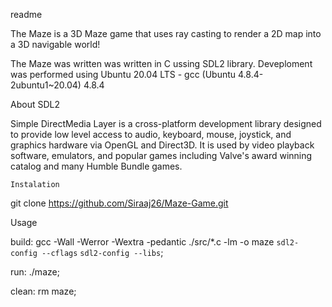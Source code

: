 readme


The Maze is a 3D Maze game that uses ray casting to render a 2D map into a 3D navigable world!

The Maze was written was written in C ussing SDL2 library. Deveploment was performed using Ubuntu 20.04 LTS - gcc (Ubuntu 4.8.4-2ubuntu1~20.04) 4.8.4

About SDL2

Simple DirectMedia Layer is a cross-platform development library designed to provide low level access to audio, keyboard, mouse, joystick, and graphics hardware via OpenGL and Direct3D. It is used by video playback software, emulators, and popular games including Valve's award winning catalog and many Humble Bundle games.
    
    Instalation
   git clone https://github.com/Siraaj26/Maze-Game.git
    
  Usage
  
  build:
	gcc -Wall -Werror -Wextra -pedantic ./src/*.c -lm -o maze `sdl2-config --cflags` `sdl2-config --libs`;

  run:
	./maze;

  clean:
	rm maze;
